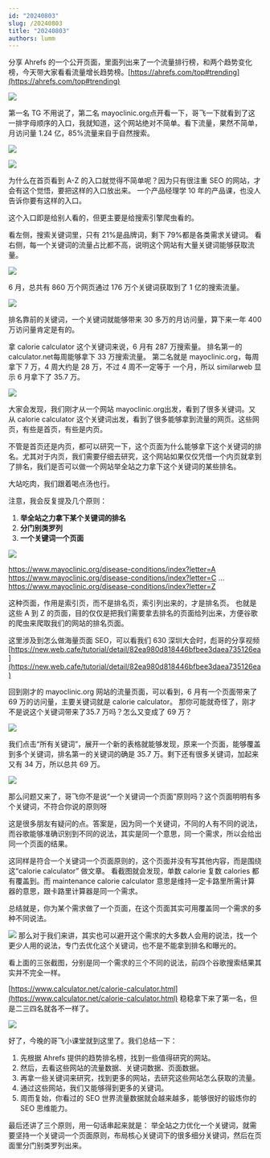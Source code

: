 ```yaml
---
id: "20240803"
slug: /20240803
title: "20240803"
authors: lumm
---
```



分享 Ahrefs 的一个公开页面，里面列出来了一个流量排行榜，和两个趋势变化榜，今天带大家看看流量增长趋势榜。[https://ahrefs.com/top#trending](https://ahrefs.com/top#trending)

![](https://images.lummstudio.com/images/2024/08/miniclass/20240803-01.jpg)

第一名 TG 不用说了，第二名 mayoclinic.org点开看一下，哥飞一下就看到了这一排字母顺序的入口，我就知道，这个网站绝对不简单。看下流量，果然不简单，月访问量 1.24 亿，85%流量来自于自然搜索。

![](https://images.lummstudio.com/images/2024/08/miniclass/20240803-02.jpg)

![](https://images.lummstudio.com/images/2024/08/miniclass/20240803-03.jpg)


为什么在首页看到 A-Z 的入口就觉得不简单呢？因为只有很注重 SEO 的网站，才会有这个觉悟，要把这样的入口放出来。
一个产品经理学 10 年的产品课，也没人告诉你要有这样的入口。

这个入口即是给别人看的，但更主要是给搜索引擎爬虫看的。

看左侧，搜索关键词里，只有 21%是品牌词，剩下 79%都是各类需求关键词。
看右侧，每一个关键词的流量占比都不高，说明这个网站有大量关键词能够获取流量。

![](https://images.lummstudio.com/images/2024/08/miniclass/20240803-04.jpg)

6 月，总共有 860 万个网页通过 176 万个关键词获取到了 1 亿的搜索流量。

![](https://images.lummstudio.com/images/2024/08/miniclass/20240803-05.jpg)

排名靠前的关键词，一个关键词就能够带来 30 多万的月访问量，算下来一年 400 万访问量肯定是有的。

拿 calorie calculator 这个关键词来说，6 月有 287 万搜索量。
排名第一的 calculator.net每周能够拿下 33 万搜索流量。
第二名就是 mayoclinic.org，每周拿下 7 万，4 周大约是 28 万，不过 4 周不一定等于 一个月，所以 similarweb 显示 6 月拿下了 35.7 万。

![](https://images.lummstudio.com/images/2024/08/miniclass/20240803-06.jpg)

大家会发现，我们刚才从一个网站 mayoclinic.org出发，看到了很多关键词。又从 calorie calculator 这个关键词出发，看到了很多能够拿到流量的网页。这些网页，有些是首页，有些是内页。

不管是首页还是内页，都可以研究一下，这个页面为什么能够拿下这个关键词的排名。尤其对于内页，我们需要仔细去研究，这个网站如果仅仅凭借一个内页就拿到了排名，我们是否可以做一个网站举全站之力拿下这个关键词的某些排名。

大站吃肉，我们跟着喝点汤也行。

注意，我会反复提及几个原则：
1. **举全站之力拿下某个关键词的排名**
2. **分门别类罗列**
3. **一个关键词一个页面**

![](https://images.lummstudio.com/images/2024/08/miniclass/20240803-07.jpg)

https://www.mayoclinic.org/disease-conditions/index?letter=A
https://www.mayoclinic.org/disease-conditions/index?letter=C
...
https://www.mayoclinic.org/disease-conditions/index?letter=Z

这种页面，作用是索引页，而不是排名页，索引列出来的，才是排名页。
也就是这些 A 到 Z 的页面，目的仅仅是把我们需要拿去排名的页面给列出来，方便谷歌的爬虫来爬取我们的网站的排名页面。

这里涉及到怎么做海量页面 SEO，可以看我们 630 深圳大会时，彪哥的分享视频[https://new.web.cafe/tutorial/detail/82ea980d818446bfbee3daea735126ea](https://new.web.cafe/tutorial/detail/82ea980d818446bfbee3daea735126ea)

回到刚才的 mayoclinic.org 网站的流量页面，可以看到，6 月有一个页面带来了 69 万的访问量，主要关键词就是 calorie calculator。
那你可能就奇怪了，刚才不是说这个关键词带来了35.7 万吗？怎么又变成了 69 万？

![](https://images.lummstudio.com/images/2024/08/miniclass/20240803-08.jpg)

我们点击“所有关键词”，展开一个新的表格就能够发现，原来一个页面，能够覆盖到多个关键词，排名第一的关键词的确是 35.7 万。剩下还有很多关键词，加起来又有 34 万，所以总共 69 万。

![](https://images.lummstudio.com/images/2024/08/miniclass/20240803-09.jpg)

那么问题又来了，哥飞你不是说“一个关键词一个页面”原则吗？这个页面明明有多个关键词，不符合你说的原则呀

这是很多朋友有疑问的点。答案是，因为同一个关键词，不同的人有不同的说法，而谷歌能够准确识别到不同的说法，其实是同一个意思，同一个需求，所以会给出同一个页面的结果。

这同样是符合一个关键词一个页面原则的，这个页面并没有写其他内容，而是围绕这“calorie calculator” 做文章。
看截图就会发现，单数 calorie 复数 calories 都有覆盖到。而 maintenance calorie calculator 意思是维持一定卡路里所需计算器的意思，跟卡路里计算器是同一个需求。

总结就是，你为某个需求做了一个页面，在这个页面其实可用覆盖同一个需求的多种不同说法。

![](https://images.lummstudio.com/images/2024/08/miniclass/20240803-10.jpg)
那么对于我们来讲，其实也可以避开这个需求的大多数人会用的说法，找一个更少人用的说法，专门去优化这个关键词，也不是不能拿到排名和曝光的。

看上面的三张截图，分别是同一个需求的三个不同的说法，前四个谷歌搜索结果其实并不完全一样。

[https://www.calculator.net/calorie-calculator.html](https://www.calculator.net/calorie-calculator.html) 稳稳拿下来了第一名，但是二三四名就各不一样了。

![](https://images.lummstudio.com/images/2024/08/miniclass/20240803-11.jpg)

好了，今晚的哥飞小课堂就到这里了。我们总结一下：

1. 先根据 Ahrefs 提供的趋势排名榜，找到一些值得研究的网站。
2. 然后，去看这些网站的流量数据、关键词数据、页面数据。
3. 再拿一些关键词来研究，找到更多的网站，去研究这些网站怎么获取的流量。
4. 通过这些网站，我们又能够得到更多的关键词。
5. 周而复始，你看过的 SEO 世界流量数据就会越来越多，能够很好的锻炼你的 SEO 思维能力。

最后还讲了三个原则，用一句话串起来就是：
举全站之力优化一个关键词，就需要坚持一个关键词一个页面原则，布局核心关键词下的很多细分关键词，然后在页面里分门别类罗列出来。